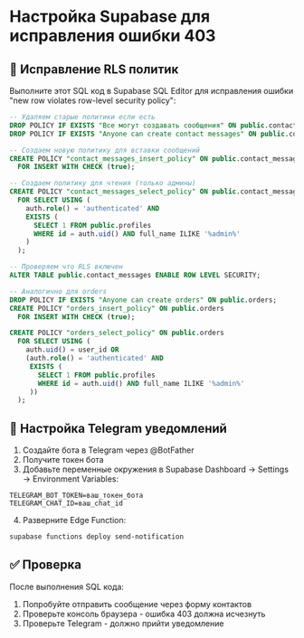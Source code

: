 # Настройка Supabase для исправления ошибки 403

## 🔧 Исправление RLS политик

Выполните этот SQL код в Supabase SQL Editor для исправления ошибки "new row violates row-level security policy":

```sql
-- Удаляем старые политики если есть
DROP POLICY IF EXISTS "Все могут создавать сообщения" ON public.contact_messages;
DROP POLICY IF EXISTS "Anyone can create contact messages" ON public.contact_messages;

-- Создаем новую политику для вставки сообщений
CREATE POLICY "contact_messages_insert_policy" ON public.contact_messages
  FOR INSERT WITH CHECK (true);

-- Создаем политику для чтения (только админы)
CREATE POLICY "contact_messages_select_policy" ON public.contact_messages
  FOR SELECT USING (
    auth.role() = 'authenticated' AND 
    EXISTS (
      SELECT 1 FROM public.profiles 
      WHERE id = auth.uid() AND full_name ILIKE '%admin%'
    )
  );

-- Проверяем что RLS включен
ALTER TABLE public.contact_messages ENABLE ROW LEVEL SECURITY;

-- Аналогично для orders
DROP POLICY IF EXISTS "Anyone can create orders" ON public.orders;
CREATE POLICY "orders_insert_policy" ON public.orders
  FOR INSERT WITH CHECK (true);

CREATE POLICY "orders_select_policy" ON public.orders
  FOR SELECT USING (
    auth.uid() = user_id OR 
    (auth.role() = 'authenticated' AND 
     EXISTS (
       SELECT 1 FROM public.profiles 
       WHERE id = auth.uid() AND full_name ILIKE '%admin%'
     ))
  );
```

## 🔔 Настройка Telegram уведомлений

1. Создайте бота в Telegram через @BotFather
2. Получите токен бота
3. Добавьте переменные окружения в Supabase Dashboard → Settings → Environment Variables:

```
TELEGRAM_BOT_TOKEN=ваш_токен_бота
TELEGRAM_CHAT_ID=ваш_chat_id
```

4. Разверните Edge Function:
```bash
supabase functions deploy send-notification
```

## ✅ Проверка

После выполнения SQL кода:
1. Попробуйте отправить сообщение через форму контактов
2. Проверьте консоль браузера - ошибка 403 должна исчезнуть
3. Проверьте Telegram - должно прийти уведомление
